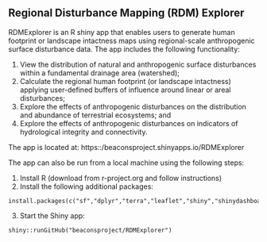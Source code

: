 ## Regional Disturbance Mapping (RDM) Explorer

RDMExplorer is an R shiny app that enables users to generate human footprint or landscape intactness maps using regional-scale anthropogenic surface disturbance data. The app includes the following functionality:

  1. View the distribution of natural and anthropogenic surface disturbances within a fundamental drainage area (watershed);
  2. Calculate the regional human footprint (or landscape intactness) applying user-defined buffers of influence around linear or areal disturbances;
  3. Explore the effects of anthropogenic disturbances on the distribution and abundance of terrestrial ecosystems; and
  4. Explore the effects of anthropogenic disturbances on indicators of hydrological integrity and connectivity.

The app is located at: https::/beaconsproject.shinyapps.io/RDMExplorer

The app can also be run from a local machine using the following steps:

  1. Install R (download from r-project.org and follow instructions)
  2. Install the following additional packages:

    install.packages(c("sf","dplyr","terra","leaflet","shiny","shinydashboard"))

  3. Start the Shiny app:

    shiny::runGitHub("beaconsproject/RDMExplorer")
